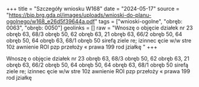 +++
title = "Szczegóły wniosku W168"
date = "2024-05-17"
source = "https://bip.brg.gda.pl/images/uploads/wnioski-do-planu-ogolnego/w168_e26d5f39644a.pdf"
tags = ["wnioski-ogolne", "obręb: 0063", "obręb: 0050"]
geolinks = []
raw = "Wnoszę o objęcie działek nr 23 obręb 63, 68/3 obręb 50, 62 obręb 63, 21 obręb 63, 66/2 obręb 50, 64 obręb 50, 64 obręb 63, 68/1 obręb 50 sirefą ziele re; izinnec ęcie w/w stre 10ż awnienie ROI pzp przełoży « prawa 199 rod jziałkę "
+++

Wnoszę o objęcie działek nr 23 obręb 63, 68/3 obręb 50, 62 obręb 63, 21 obręb 63, 66/2 obręb
50, 64 obręb 50, 64 obręb 63, 68/1 obręb 50 sirefą ziele re; izinnec
ęcie w/w stre 10ż awnienie ROI pzp przełoży « prawa 199 rod jziałkę



